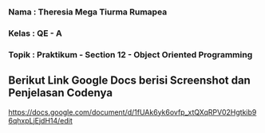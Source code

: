 ### Nama	: Theresia Mega Tiurma Rumapea

### Kelas	: QE - A

### Topik	: Praktikum - Section 12 - Object Oriented Programming


## Berikut Link Google Docs berisi Screenshot dan Penjelasan Codenya

https://docs.google.com/document/d/1fUAk6yk6ovfp_xtQXqRPV02Hgtkib96qhxpLjEjdH14/edit


